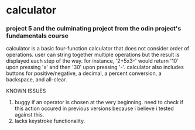 # calculator
### project 5 and the culminating project from the odin project's fundamentals course
calculator is a basic four-function calculator that does not consider order of operations. user can string together multiple operations but the result is displayed each step of the way. for instance, '2+5x3-' would return '10' upon pressing 'x' and then '30' upon pressing '-'. calculator also includes buttons for positive/negative, a decimal, a percent conversion, a backspace, and all-clear. 

KNOWN ISSUES
1. buggy if an operator is chosen at the very beginning. need to check if this action occured in previous versions because i believe i tested against this.
2. lacks keystroke functionality.
